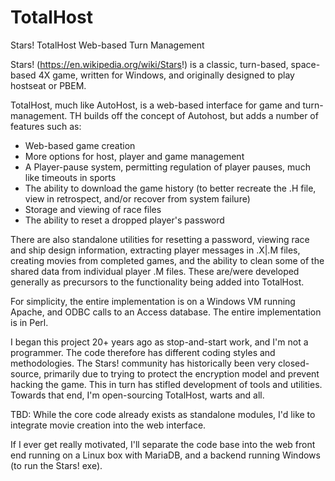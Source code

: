# TotalHost
Stars! TotalHost Web-based Turn Management

Stars! (https://en.wikipedia.org/wiki/Stars!) is a classic, turn-based, space-based 4X game, written for Windows, and originally designed to play hostseat or PBEM. 

TotalHost, much like AutoHost, is a web-based interface for game and turn-management. TH builds off the concept of Autohost, 
but adds a number of features such as: 
- Web-based game creation
- More options for host, player and game management
- A Player-pause system, permitting regulation of player pauses, much like timeouts in sports
- The ability to download the game history (to better recreate the .H file, view in retrospect, and/or recover from system failure)
- Storage and viewing of race files
- The ability to reset a dropped player's password

There are also standalone utilities for resetting a password, viewing race and ship design information, extracting player messages in .X|.M files, creating movies from completed games, and the ability to clean some of the shared data from individual player .M files. These are/were developed generally as precursors to the functionality being added into TotalHost.

For simplicity, the entire implementation is on a Windows VM running Apache, and ODBC calls to an Access database. 
The entire implementation is in Perl.

I began this project 20+ years ago as stop-and-start work, and I'm not a programmer. 
The code therefore has different coding styles and methodologies. The Stars! community has historically been very 
closed-source,  primarily due to trying to protect the encryption model and prevent hacking the game. 
This in turn has stifled development of tools and utilities.  Towards that end, I'm open-sourcing TotalHost, warts and all.

TBD:
While the core code already exists as standalone modules, I'd like to integrate movie creation into the web interface.

If I ever get really motivated, I'll separate the code base into the web front end running on a Linux box with MariaDB, 
and a backend running Windows (to run the Stars! exe).
